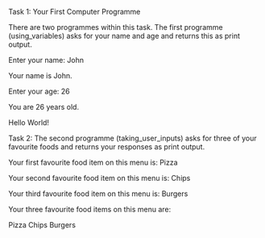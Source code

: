 Task 1: Your First Computer Programme

There are two programmes within this task. The first programme (using_variables) asks for your name and age and returns this as print output.

Enter your name: John

Your name is John.

Enter your age: 26

You are 26 years old.

Hello World!


Task 2: The second programme (taking_user_inputs) asks for three of your favourite foods and returns your responses as print output.

Your first favourite food item on this menu is: Pizza

Your second favourite food item on this menu is: Chips

Your third favourite food item on this menu is: Burgers

Your three favourite food items on this menu are:

Pizza
Chips
Burgers
